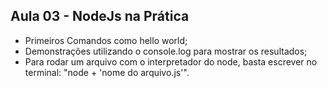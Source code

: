 <h2> Aula 03 - NodeJs na Prática </h2>

* Primeiros Comandos como hello world;
* Demonstrações utilizando o console.log para mostrar os resultados;
* Para rodar um arquivo com o interpretador do node, basta escrever no terminal: "node + 'nome do arquivo.js'".